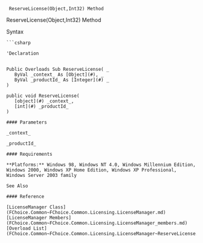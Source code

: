 ﻿     ReserveLicense(Object,Int32) Method                                                   

ReserveLicense(Object,Int32) Method

Syntax

```vbnet
```csharp

'Declaration
 

Public Overloads Sub ReserveLicense( _
   ByVal _context_ As [Object](#), _
   ByVal _productId_ As [Integer](#) _
) 

public void ReserveLicense( 
   [object](#) _context_,
   [int](#) _productId_
)

#### Parameters

_context_

_productId_

#### Requirements

**Platforms:** Windows 98, Windows NT 4.0, Windows Millennium Edition, Windows 2000, Windows XP Home Edition, Windows XP Professional, Windows Server 2003 family

See Also

#### Reference

[LicenseManager Class](FChoice.Common~FChoice.Common.Licensing.LicenseManager.md)  
[LicenseManager Members](FChoice.Common~FChoice.Common.Licensing.LicenseManager_members.md)  
[Overload List](FChoice.Common~FChoice.Common.Licensing.LicenseManager~ReserveLicense.md)